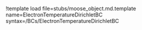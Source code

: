 !template load file=stubs/moose_object.md.template name=ElectronTemperatureDirichletBC syntax=/BCs/ElectronTemperatureDirichletBC